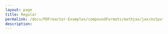 ```yaml
---
layout: page
title: Regular
permalink: /docs/PDFreactor-Examples/compoundFormats/mathjax/jax/output/SVG/fonts/TeX/Size2/Regular/
description: 
---
```





